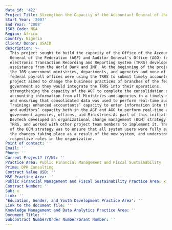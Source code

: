 ```yaml
---
data_id: '422'
Project Title: Strengthen the Capacity of the Accountant General of the Federation of Nigeria
Start Year: '2007'
End Year: '2008'
ISO3 Code: NGA
Region: Africa
Country: Nigeria
Client/ Donor: USAID
description: >-
  This project sought to build the capacity of the Office of the Accountant
  General of the Federation (AGF) and Auditor General's Office (AGO) to use an
  electronic Transaction Recording and Reporting System (TRRS) developed with
  assistance from the World Bank and IMF. At the beginning of the project, 51 of
  the 105 government ministries, departments, and agencies and none of the
  federal payroll offices were using the TRRS to submit timely accounts. The
  project aimed to change the business practices of branches of the federal
  government so they would integrate the TRRS into their operations,
  strengthening the capacity of the AGF to complete the consolidation of
  accounting information from all Ministries and agencies in a timely manner,
  and ensuring that consolidated data was used to perform real-time audits.
  Trainings enhanced accountants’ capacity to enter information into the TRRS
  and auditors’ capacity both in the AGF and AGO to perform real-time audits of
  government agencies, offices, aid Ministries.As part of this initiative,
  DevTech developed an organizational change management (OCM) strategy for the
  TRRS, and worked with other project team members to implement it. The purpose
  of the OCM strategy was to ensure that all system users were fully aware of
  the changes taking place as a result of the new system, and understood their
  respective roles in the organization.
Point of contact: ''
Email: ''
Phone: ''
Current Project? (Y/N): ''
Practice Area: Public Financial Management and Fiscal Sustainability
Prime: DPK Consulting
Contract Value USD: ''
M&E Practice Area: ''
Public Financial Management and Fiscal Sustainability Practice Area: x
Contract Number: ''
Sub: x
Link: ''
'Education, Gender, and Youth Development Practice Area': ''
Link to the document file: ''
Knowledge Management and Data Analytics Practice Area: ''
Document Title: ''
Subcontract Number/Order Number/Grant Number: ''
---
```

